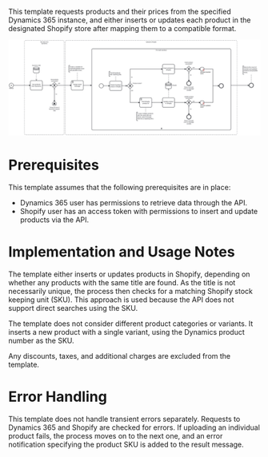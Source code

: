 This template requests products and their prices from the specified Dynamics 365 instance, and either inserts or updates each product in the designated Shopify store after mapping them to a compatible format.

![Template](assets/Dynamics_products_and_prices_to_Shopify.svg)

# Prerequisites

This template assumes that the following prerequisites are in place:

- Dynamics 365 user has permissions to retrieve data through the API. 
- Shopify user has an access token with permissions to insert and update products via the API.

# Implementation and Usage Notes

The template either inserts or updates products in Shopify, depending on whether any products with the same title are found. As the title is not necessarily unique, the process then checks for a matching Shopify stock keeping unit (SKU). This approach is used because the API does not support direct searches using the SKU.

The template does not consider different product categories or variants. It inserts a new product with a single variant, using the Dynamics product number as the SKU.

Any discounts, taxes, and additional charges are excluded from the template.

# Error Handling

This template does not handle transient errors separately. Requests to Dynamics 365 and Shopify are checked for errors. If uploading an individual product fails, the process moves on to the next one, and an error notification specifying the product SKU is added to the result message.
